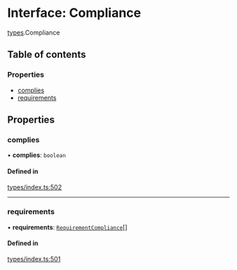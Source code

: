 # Interface: Compliance

[types](../wiki/types).Compliance

## Table of contents

### Properties

- [complies](../wiki/types.Compliance#complies)
- [requirements](../wiki/types.Compliance#requirements)

## Properties

### complies

• **complies**: `boolean`

#### Defined in

[types/index.ts:502](https://github.com/PolymeshAssociation/polymesh-sdk/blob/31fdce23/src/types/index.ts#L502)

___

### requirements

• **requirements**: [`RequirementCompliance`](../wiki/types.RequirementCompliance)[]

#### Defined in

[types/index.ts:501](https://github.com/PolymeshAssociation/polymesh-sdk/blob/31fdce23/src/types/index.ts#L501)
